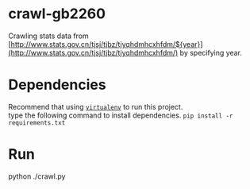 # crawl-gb2260
Crawling stats data from [http://www.stats.gov.cn/tjsj/tjbz/tjyqhdmhcxhfdm/${year}](http://www.stats.gov.cn/tjsj/tjbz/tjyqhdmhcxhfdm/) by specifying year. 

Dependencies
=====
Recommend that using [`virtualenv`](https://virtualenv.pypa.io/en/stable/) to run this project.   
type the following command to install dependencies.
`pip install -r requirements.txt`

Run
=====
python ./crawl.py
